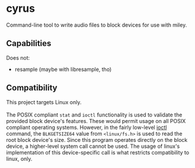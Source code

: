 # cyrus

Command-line tool to write audio files to block devices for use with miley.

## Capabilities

Does not:

- resample (maybe with libresample, tho)

## Compatibility

This project targets Linux only.\
\
The POSIX compliant `stat` and `ioctl` functionality is used to validate the provided block device's features. These
would permit usage on all POSIX compliant operating systems. However, in the fairly
low-level <a href="https://en.wikipedia. org/wiki/Ioctl#:~:text=In%20computing%2C%20ioctl%20(an%20abbreviation, completely%20on%20the%20request%20code.">
ioctl</a> command, the `BLKGETSIZE64` value from `<linux/fs.h>` is used to read the root block device's size. Since this
program operates directly on the block device, a higher-level system call cannot be used. The usage of linux's
implementation of this device-specific call is what restricts compatibility to linux, only.